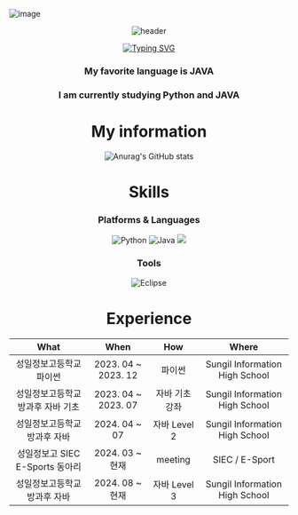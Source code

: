 ![image](https://github.com/dbsrjs/dbsrjs/assets/124150775/41c9f88b-8b8f-4efd-9626-e038b753b984) <div align="center">

![header](https://capsule-render.vercel.app/api?type=waving&color=2E7D32&height=300&section=header&text=Welcome&fontSize=90)
  
[![Typing SVG](https://readme-typing-svg.herokuapp.com?font=Chewy&color=%2390EE90&size=45&center=true&vCenter=true&width=404&height=53&lines=%E3%80%80%E3%80%80Hello!%2C+I'm+Jiseong+Min+%E3%80%80%E3%80%80)](https://git.io/typing-svg)

 <div align="center">
<div align="center">

 ### My favorite language is JAVA
 ### I am currently studying Python and JAVA


 
# My information<br>

![Anurag's GitHub stats](https://github-readme-stats.vercel.app/api?username=Hangyeol0516&show_icons=true&theme=radical)

# Skills<br>
### Platforms & Languages
![Python](https://img.shields.io/badge/Python-3776AB.svg?&style=for-the-badge&logo=Python&logoColor=white)
![Java](https://img.shields.io/badge/Java-0B4984.svg?style=for-the-badge&logo=openjdk&logoColor=white)
<img src="https://img.shields.io/badge/CSS3-1572B6?style=for-the-badge&logo=CSS3&logoColor=white"> <!--css-->

### Tools<br>
![Eclipse](https://img.shields.io/badge/Eclipse-2C2255.svg?&style=for-the-badge&logo=Eclipse&logocolor=white)

<h1> Experience </h1>

| What | When | How | Where |
|:--------:|:--------:|:--------:|:--------:|
| 성일정보고등학교 파이썬 | 2023. 04 ~ 2023. 12 | 파이썬 | Sungil Information High School |
| 성일정보고등학교 방과후 자바 기초 | 2023. 04 ~ 2023. 07 | 자바 기초 강좌   | Sungil Information High School |    
| 성일정보고등학교 방과후 자바  | 2024. 04 ~ 07 | 자바 Level 2   | Sungil Information High School | 
| 성일정보고 SIEC E-Sports 동아리 | 2024. 03 ~ 현재 | meeting | SIEC / E-Sport |
| 성일정보고등학교 방과후 자바  | 2024. 08 ~ 현재 | 자바 Level 3   | Sungil Information High School |
</div>
